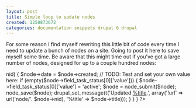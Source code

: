```yaml
---
layout: post
title: Simple loop to update nodes
created: 1250873672
categories: documentation snippets drupal 6 drupal
---
```

For some reason I find myself rewriting this little bit of code every time I need to update a bunch of nodes on a site. Going to post it here to save myself some time. Be aware that this might time out if you've got a large number of nodes, designed for up to a couple hundred nodes:

<?php
// TODO: Set your basic criteria here:
$result = db_query("SELECT n.nid FROM {node} n WHERE n.type = '%s'", array('task'));
while ($row = db_fetch_array($result)) {
  $node = node_load($row);
  if ($node->nid) {
    $node->date = $node->created;

    // TODO: Test and set your own value here:
    if (empty($node->field_task_status[0]['value'])) {
      $node->field_task_status[0]['value'] = 'active';
      $node = node_submit($node);
      node_save($node);
      drupal_set_message(t('Updated <a href="!url">%title</a>.', array('!url' => url('node/'. $node->nid), '%title' => $node->title)));
    }
  }
}
?>
